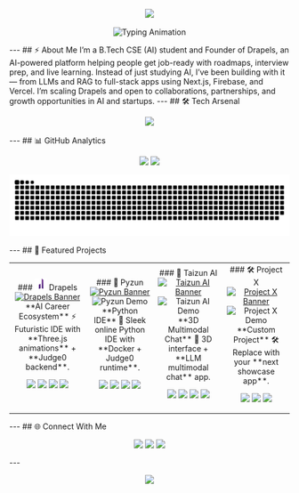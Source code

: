 <p align="center"> <img src="https://capsule-render.vercel.app/api?type=waving&color=0:ff6ec4,100:7873f5&height=220&section=header&text=Hi%20👋,%20I'm%20Taizun&fontSize=45&fontAlignY=35&animation=twinkling&fontColor=ffffff"/> </p> <!-- Typing SVG --> <p align="center"> <img src="https://readme-typing-svg.herokuapp.com?font=Fira+Code&weight=600&size=24&duration=4000&pause=1000&color=FF6EC4&center=true&vCenter=true&width=600&lines=Engineering+Student+%7C+AI+Developer;Building+Generative+AI+Apps;Founder+of+Drapels" alt="Typing Animation" /> </p> --- ## ⚡ About Me I’m a B.Tech CSE (AI) student and Founder of Drapels, an AI-powered platform helping people get job-ready with roadmaps, interview prep, and live learning. Instead of just studying AI, I’ve been building with it — from LLMs and RAG to full-stack apps using Next.js, Firebase, and Vercel. I’m scaling Drapels and open to collaborations, partnerships, and growth opportunities in AI and startups. --- ## 🛠️ Tech Arsenal <p align="center"> <img src="https://skillicons.dev/icons?i=python,cpp,js,ts,react,nextjs,nodejs,tailwind,docker,vercel,git,github,vscode,linux&perline=7" /> </p> --- ## 📊 GitHub Analytics <p align="center"> <img src="https://github-readme-stats.vercel.app/api?username=t4zn&show_icons=true&theme=radical&hide_border=true&count_private=true&bg_color=0D1117&title_color=FF6EC4&icon_color=FF6EC4" height="165"/> <img src="https://github-readme-streak-stats.herokuapp.com/?user=t4zn&theme=radical&hide_border=true&background=0D1117&ring=FF6EC4&fire=FF6EC4&currStreakLabel=FF6EC4" height="165"/> </p> <!-- Animated Contribution Snake --> <p align="center"> <img src="https://raw.githubusercontent.com/Platane/snk/output/github-contribution-grid-snake-dark.svg" alt="snake gif" /> </p> --- ## 🚀 Featured Projects <table align="center"> <tr> <!-- Drapels --> <td align="center" width="250"> ### <img src="https://raw.githubusercontent.com/t4zn/t4zn/main/assets/favicon.PNG" width="22" /> Drapels <a href="https://drapels.com" target="_blank"> <img src="https://svg-banners.vercel.app/api?type=rainbow&text1=⚡%20Drapels%20IDE&width=250&height=120" alt="Drapels Banner"/> </a> **AI Career Ecosystem** ⚡ Futuristic IDE with **Three.js animations** + **Judge0 backend**. <p align="center"> <img src="https://img.shields.io/badge/Next.js-000000?style=for-the-badge&logo=nextdotjs&logoColor=white"/> <img src="https://img.shields.io/badge/Three.js-000000?style=for-the-badge&logo=threedotjs&logoColor=white"/> <img src="https://img.shields.io/badge/Judge0-FF6EC4?style=for-the-badge&logo=codeforces&logoColor=white"/> <img src="https://img.shields.io/badge/Vercel-000000?style=for-the-badge&logo=vercel&logoColor=white"/> </p> </td> <!-- Pyzun --> <td align="center" width="250"> ### 🐍 Pyzun <a href="https://pyzun.vercel.app" target="_blank"> <img src="https://svg-banners.vercel.app/api?type=rainbow&text1=🐍%20Pyzun%20IDE&width=250&height=120" alt="Pyzun Banner"/> </a> <img src="https://raw.githubusercontent.com/taizun/demo-assets/main/pyzun.gif" width="100%" alt="Pyzun Demo"/> **Python IDE** 🐍 Sleek online Python IDE with **Docker + Judge0 runtime**. <p align="center"> <img src="https://img.shields.io/badge/Next.js-000000?style=for-the-badge&logo=nextdotjs&logoColor=white"/> <img src="https://img.shields.io/badge/Python-3776AB?style=for-the-badge&logo=python&logoColor=white"/> <img src="https://img.shields.io/badge/Judge0-FF6EC4?style=for-the-badge&logo=codeforces&logoColor=white"/> <img src="https://img.shields.io/badge/Vercel-000000?style=for-the-badge&logo=vercel&logoColor=white"/> </p> </td> <!-- Taizun AI --> <td align="center" width="250"> ### 🤖 Taizun AI <a href="https://taizunai.vercel.app" target="_blank"> <img src="https://svg-banners.vercel.app/api?type=rainbow&text1=🤖%20Taizun%20AI&width=250&height=120" alt="Taizun AI Banner"/> </a> <img src="https://raw.githubusercontent.com/taizun/demo-assets/main/taizunai.gif" width="100%" alt="Taizun AI Demo"/> **3D Multimodal Chat** 🚀 3D interface + **LLM multimodal chat** app. <p align="center"> <img src="https://img.shields.io/badge/Next.js-000000?style=for-the-badge&logo=nextdotjs&logoColor=white"/> <img src="https://img.shields.io/badge/Three.js-000000?style=for-the-badge&logo=threedotjs&logoColor=white"/> <img src="https://img.shields.io/badge/LLM-AI?style=for-the-badge&logo=openai&logoColor=white&color=412991"/> <img src="https://img.shields.io/badge/Vercel-000000?style=for-the-badge&logo=vercel&logoColor=white"/> </p> </td> <!-- Project X --> <td align="center" width="250"> ### 🛠️ Project X <a href="https://yourproject.vercel.app" target="_blank"> <img src="https://svg-banners.vercel.app/api?type=rainbow&text1=🛠️%20Project%20X&width=250&height=120" alt="Project X Banner"/> </a> <img src="https://raw.githubusercontent.com/taizun/demo-assets/main/projectx.gif" width="100%" alt="Project X Demo"/> **Custom Project** 🛠️ Replace with your **next showcase app**. <p align="center"> <img src="https://img.shields.io/badge/Next.js-000000?style=for-the-badge&logo=nextdotjs&logoColor=white"/> <img src="https://img.shields.io/badge/API-0288D1?style=for-the-badge&logo=fastapi&logoColor=white"/> <img src="https://img.shields.io/badge/Vercel-000000?style=for-the-badge&logo=vercel&logoColor=white"/> </p> </td> </tr> </table> --- ## 🌐 Connect With Me <p align="center"> <a href="https://linkedin.com/in/YOURUSERNAME"><img src="https://img.shields.io/badge/-LinkedIn-0A66C2?style=for-the-badge&logo=linkedin&logoColor=white"></a> <a href="https://twitter.com/YOURUSERNAME"><img src="https://img.shields.io/badge/-Twitter-1DA1F2?style=for-the-badge&logo=twitter&logoColor=white"></a> <a href="mailto:YOURMAIL@gmail.com"><img src="https://img.shields.io/badge/-Email-D14836?style=for-the-badge&logo=gmail&logoColor=white"></a> </p> --- <!-- Footer Wave --> <p align="center"> <img src="https://capsule-render.vercel.app/api?type=waving&color=0:7873f5,100:ff6ec4&height=120&section=footer"/> </p>
